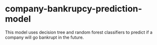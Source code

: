 # company-bankrupcy-prediction-model
This model uses decision tree and random forest classifiers to predict if a company will go bankrupt in the future.
